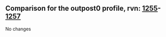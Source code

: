 ## Comparison for the outpost0 profile, rvn: [1255](https://github.com/PRO100KatYT/FortniteProfileRevisions/tree/main/profiles/outpost0/1255%20outpost0.json)-[1257](https://github.com/PRO100KatYT/FortniteProfileRevisions/tree/main/profiles/outpost0/1257%20outpost0.json)

No changes
